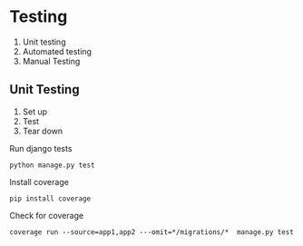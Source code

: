# Testing
1. Unit testing
2. Automated testing
3. Manual Testing

## Unit Testing
1. Set up
2. Test
3. Tear down

Run django tests
```
python manage.py test
```

Install coverage
```
pip install coverage
```

Check for coverage
```
coverage run --source=app1,app2 ---omit=*/migrations/*  manage.py test
```